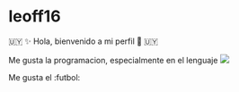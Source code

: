 # leoff16
🇺🇾 ✨ Hola, bienvenido a mi perfil 👋 🇺🇾

Me gusta la programacion, especialmente en el lenguaje <img src="https://img.shields.io/badge/Python-FFD43B?style=for-the-badge&logo=python&logoColor=blue"/>

Me gusta el :futbol:

